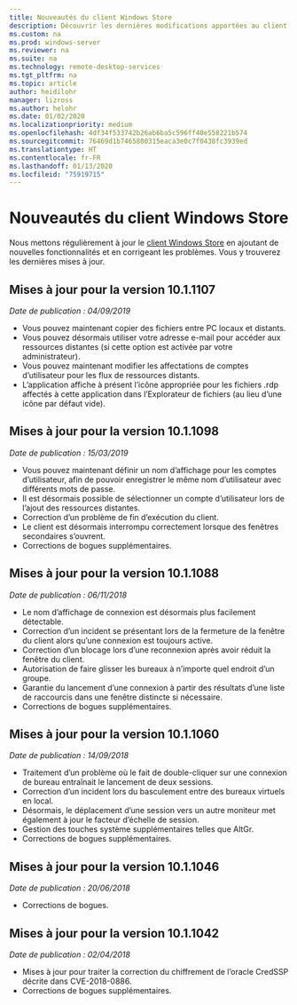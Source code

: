 ```yaml
---
title: Nouveautés du client Windows Store
description: Découvrir les dernières modifications apportées au client Bureau à distance pour Windows Store
ms.custom: na
ms.prod: windows-server
ms.reviewer: na
ms.suite: na
ms.technology: remote-desktop-services
ms.tgt_pltfrm: na
ms.topic: article
author: heidilohr
manager: lizross
ms.author: helohr
ms.date: 01/02/2020
ms.localizationpriority: medium
ms.openlocfilehash: 4df34f533742b26ab6ba5c596ff40e558221b574
ms.sourcegitcommit: 76469d1b7465800315eaca3e0c7f0438fc3939ed
ms.translationtype: HT
ms.contentlocale: fr-FR
ms.lasthandoff: 01/13/2020
ms.locfileid: "75919715"
---
```

# <a name="whats-new-in-the-windows-store-client"></a>Nouveautés du client Windows Store

Nous mettons régulièrement à jour le [client Windows Store](windows.md) en ajoutant de nouvelles fonctionnalités et en corrigeant les problèmes. Vous y trouverez les dernières mises à jour.

## <a name="updates-for-version-1011107"></a>Mises à jour pour la version 10.1.1107

*Date de publication : 04/09/2019*

- Vous pouvez maintenant copier des fichiers entre PC locaux et distants.
- Vous pouvez désormais utiliser votre adresse e-mail pour accéder aux ressources distantes (si cette option est activée par votre administrateur).
- Vous pouvez maintenant modifier les affectations de comptes d’utilisateur pour les flux de ressources distants.
- L’application affiche à présent l’icône appropriée pour les fichiers .rdp affectés à cette application dans l’Explorateur de fichiers (au lieu d’une icône par défaut vide).

## <a name="updates-for-version-1011098"></a>Mises à jour pour la version 10.1.1098

*Date de publication : 15/03/2019*

- Vous pouvez maintenant définir un nom d’affichage pour les comptes d’utilisateur, afin de pouvoir enregistrer le même nom d’utilisateur avec différents mots de passe.
- Il est désormais possible de sélectionner un compte d’utilisateur lors de l’ajout des ressources distantes.
- Correction d’un problème de fin d’exécution du client.
- Le client est désormais interrompu correctement lorsque des fenêtres secondaires s’ouvrent.
- Corrections de bogues supplémentaires.

## <a name="updates-for-version-1011088"></a>Mises à jour pour la version 10.1.1088

*Date de publication : 06/11/2018*

- Le nom d’affichage de connexion est désormais plus facilement détectable.
- Correction d’un incident se présentant lors de la fermeture de la fenêtre du client alors qu’une connexion est toujours active.
- Correction d’un blocage lors d’une reconnexion après avoir réduit la fenêtre du client.
- Autorisation de faire glisser les bureaux à n’importe quel endroit d’un groupe.
- Garantie du lancement d’une connexion à partir des résultats d’une liste de raccourcis dans une fenêtre distincte si nécessaire.
- Corrections de bogues supplémentaires.

## <a name="updates-for-version-1011060"></a>Mises à jour pour la version 10.1.1060

*Date de publication : 14/09/2018*

- Traitement d’un problème où le fait de double-cliquer sur une connexion de bureau entraînait le lancement de deux sessions.
- Correction d’un incident lors du basculement entre des bureaux virtuels en local.
- Désormais, le déplacement d’une session vers un autre moniteur met également à jour le facteur d’échelle de session.
- Gestion des touches système supplémentaires telles que AltGr.
- Corrections de bogues supplémentaires.

## <a name="updates-for-version-1011046"></a>Mises à jour pour la version 10.1.1046

*Date de publication : 20/06/2018*

- Corrections de bogues.

## <a name="updates-for-version-1011042"></a>Mises à jour pour la version 10.1.1042

*Date de publication : 02/04/2018*

- Mises à jour pour traiter la correction du chiffrement de l’oracle CredSSP décrite dans CVE-2018-0886.
- Corrections de bogues supplémentaires.
